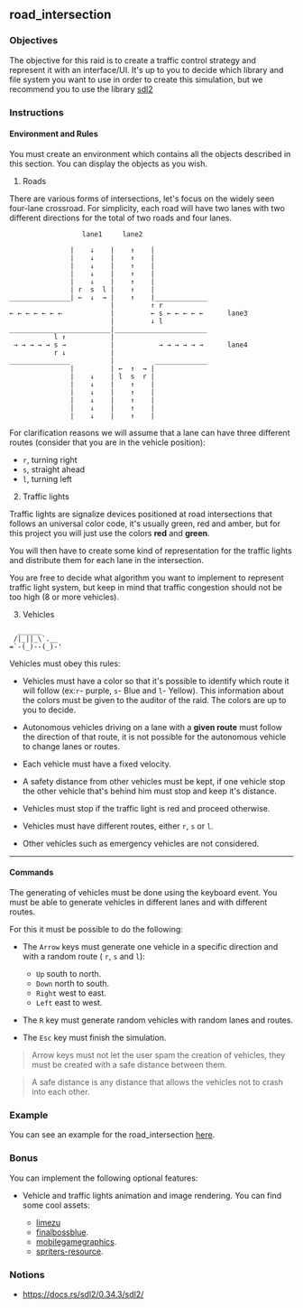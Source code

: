 ## road_intersection

### Objectives

The objective for this raid is to create a traffic control strategy and represent it with an interface/UI.
It's up to you to decide which library and file system you want to use in order to create this simulation, but we recommend you to use the library [sdl2](https://docs.rs/sdl2/0.34.3/sdl2/)

### Instructions

#### **Environment and Rules**

You must create an environment which contains all the objects described in this section. You can display the objects as you wish.

1. Roads

There are various forms of intersections, let's focus on the widely seen four-lane crossroad. For simplicity, each road will have two lanes with two different directions for the total of two roads and four lanes.

```console
                  lane1     lane2

               |    ↓    |    ↑    |
               |    ↓    |    ↑    |
               |    ↓    |    ↑    |
               |    ↓    |    ↑    |
               |    ↓    |    ↑    |
               | r  s  l |    ↑    |
_______________| ←  ↓  → |    ↑    |_____________
                         |         ↑ r
← ← ← ← ← ← ←            |         ← s ← ← ← ← ←      lane3
                         |         ↓ l
_________________________|_______________________
           l ↑           |
 → → → → → s →           |           → → → → → →      lane4
           r ↓           |
_______________          |          _____________
               |         | ←  ↑  → |
               |    ↓    | l  s  r |
               |    ↓    |    ↑    |
               |    ↓    |    ↑    |
               |    ↓    |    ↑    |
               |    ↓    |    ↑    |
               |    ↓    |    ↑    |
```

For clarification reasons we will assume that a lane can have three different routes (consider that you are in the vehicle position):

- `r`, turning right
- `s`, straight ahead
- `l`, turning left

2. Traffic lights

Traffic lights are signalize devices positioned at road intersections that follows an universal color code,
it's usually green, red and amber, but for this project you will just use the colors **red** and **green**.

You will then have to create some kind of representation for the traffic lights and distribute them for each lane in the intersection.

You are free to decide what algorithm you want to implement to represent traffic light system, but keep in mind that traffic congestion should not be too high (8 or more vehicles).

3. Vehicles

```
  ______
 /|_||_\`.__
=`-(_)--(_)-'
```

Vehicles must obey this rules:

- Vehicles must have a color so that it's possible to identify which route it will follow (ex:`r`- purple, `s`- Blue and `l`- Yellow). This information about the colors must be given to the auditor of the raid. The colors are up to you to decide.

- Autonomous vehicles driving on a lane with a **given route** must follow the direction of that route, it is not possible for the autonomous vehicle to change lanes or routes.

- Each vehicle must have a fixed velocity.

- A safety distance from other vehicles must be kept, if one vehicle stop the other vehicle that's
  behind him must stop and keep it's distance.

- Vehicles must stop if the traffic light is red and proceed otherwise.

- Vehicles must have different routes, either `r`, `s` or `l`.

- Other vehicles such as emergency vehicles are not considered.

---

#### **Commands**

The generating of vehicles must be done using the keyboard event. You must be able to generate
vehicles in different lanes and with different routes.

For this it must be possible to do the following:

- The `Arrow` keys must generate one vehicle in a specific direction and with a random route ( `r`, `s` and `l`):

  - `Up` south to north.
  - `Down` north to south.
  - `Right` west to east.
  - `Left` east to west.

- The `R` key must generate random vehicles with random lanes and routes.

- The `Esc` key must finish the simulation.

> Arrow keys must not let the user spam the creation of vehicles, they must be created with a safe distance between them.

> A safe distance is any distance that allows the vehicles not to crash into each other.

### Example

You can see an example for the road_intersection [here](https://www.youtube.com/watch?v=6B0-ZBET6mo).

### Bonus

You can implement the following optional features:

- Vehicle and traffic lights animation and image rendering. You can find some cool assets:

  - [limezu](https://limezu.itch.io/)
  - [finalbossblue](http://finalbossblues.com/timefantasy/free-graphics/).
  - [mobilegamegraphics](https://mobilegamegraphics.com/product-category/all_products/freestuff/).
  - [spriters-resource](https://www.spriters-resource.com/).

### Notions

- https://docs.rs/sdl2/0.34.3/sdl2/
